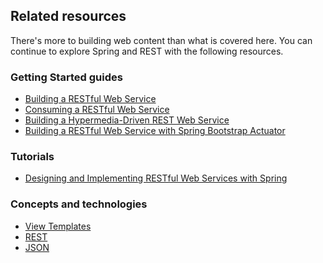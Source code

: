 ## Related resources

There's more to building web content than what is covered here. You can continue to explore Spring and REST with the following resources.

### Getting Started guides

* [Building a RESTful Web Service][gs-rest-service]
* [Consuming a RESTful Web Service][gs-consuming-rest]
* [Building a Hypermedia-Driven REST Web Service][gs-rest-hateoas]
* [Building a RESTful Web Service with Spring Bootstrap Actuator][gs-actuator-service]

[gs-rest-service]: /guides/gs/rest-service/
[gs-consuming-rest]: /guides/gs/consuming-rest/
[gs-rest-hateoas]: /guides/gs/rest-hateoas/
[gs-actuator-service]: /guides/gs/actuator-service/

### Tutorials

* [Designing and Implementing RESTful Web Services with Spring][tut-rest]

[tut-rest]: /guides/tutorials/rest

### Concepts and technologies

* [View Templates][u-view-templates]
* [REST][u-rest]
* [JSON][u-json]

[u-view-templates]: /understanding/view-templates
[u-rest]: /understanding/REST
[u-json]: /understanding/JSON
 
